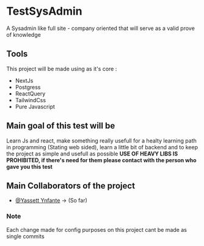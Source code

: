 # TestSysAdmin

A Sysadmin like full site - company oriented that will serve as a valid prove of knowledge

## Tools

This project will be made using as it's core :

- NextJs
- Postgress
- ReactQuery
- TailwindCss
- Pure Javascript

## Main goal of this test will be

Learn Js and react, make something really usefull for a healty learning path in programming (Stating web sided),
learn a little bit of backend and to keep the project as simple and usefull as possible
**********USE OF HEAVY LIBS IS PROHIBITED, if there's need for them please contact with the person who gave you this test**********

## Main Collaborators of the project

- [@Yassett Ynfante](https://github.com/YnfanteY2799) -> (So far)

### Note

Each change made for config purposes on this project cant be made as single commits
